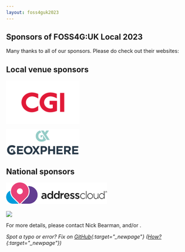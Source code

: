 ```yaml
---
layout: foss4guk2023
---
```


## Sponsors of FOSS4G:UK Local 2023

Many thanks to all of our sponsors. Please do check out their websites:

## Local venue sponsors

[<img src="images/logo_cgi_color.png" width="200" align="middle">](https://www.cgi.com/en)

[<img src="images/geoxphere.png" width="200" align="middle">](https://www.geoxphere.com/)

<!-- ### Business supporters -->

## National sponsors

[<img src="images/addresscloud-logo.png" width="275" align="middle">](https://www.addresscloud.com)

[<img src="https://www.bgs.ac.uk/wp-content/uploads/2022/08/BGS-Logo-Pos-RGB.svg" width="275" align="middle">](https://www.bgs.ac.uk/)

For more details, please contact Nick Bearman, and/or <span class="osgeoemail"></span>. 

*Spot a typo or error? Fix on [GitHub](https://github.com/osgeouk/website/blob/gh-pages/foss4guklocal2023/sponsorship.md){:target="_newpage"} ([How?](https://uk.osgeo.org/editing-on-github){:target="_newpage"})*

<!-- Jonny Huck Email Obfuscator -->
<!-- Simply add...  <span class="osgeoemail"></span>  ...wherever you would like the email link to appear -->
<script>
    let spans = document.getElementsByClassName('osgeoemail');
    for (let i = 0; i < spans.length; i++){
        spans[i].innerHTML = Tea.decrypt("TaP7QMCgFhScZikfQl5S2WfHPdfSh44LhvA4yCJITheD063TvlsEuDlGFtNkE+SCMIKiymkA/88=", "foss4g");
    }
</script>